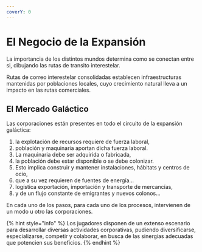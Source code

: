 ```yaml
---
coverY: 0
---
```


# El Negocio de la Expansión

La importancia de los distintos mundos determina como se conectan entre si, dibujando las rutas de transito interestelar.

Rutas de correo interestelar consolidadas establecen infraestructuras mantenidas por poblaciones locales, cuyo crecimiento natural lleva a un impacto en las rutas comerciales.

## El Mercado Galáctico

Las corporaciones están presentes en todo el circuito de la expansión galáctica:

1. la explotación de recursos requiere de fuerza laboral,
2. población y maquinaria aportan dicha fuerza laboral.
3. La maquinaria debe ser adquirida o fabricada,
4. la población debe estar disponible o se debe colonizar.
5. Esto implica construir y mantener instalaciones, hábitats y centros de ocio,
6. que a su vez requieren de fuentes de energía...
7. logística exportación, importación y transporte de mercancías,
8. y de un flujo constante de emigrantes y nuevos colonos...

En cada uno de los pasos, para cada uno de los procesos, intervienen de un modo u otro las corporaciones.

{% hint style="info" %}
Los jugadores disponen de un extenso escenario para desarrollar diversas actividades corporativas, pudiendo diversificarse, especializarse, competir y colaborar, en busca de las sinergias adecuadas que potencien sus beneficios.
{% endhint %}
